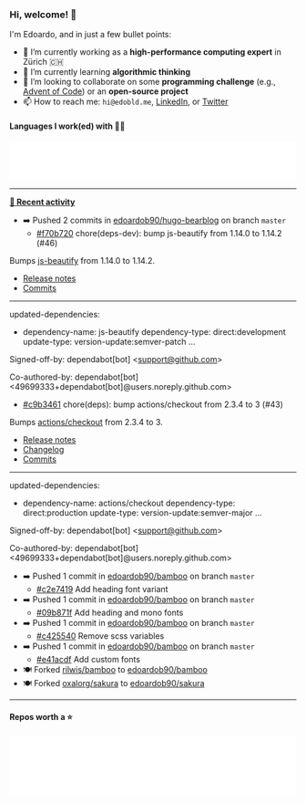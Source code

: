 ### Hi, welcome! 👋 

I'm Edoardo, and in just a few bullet points:

- 🔭 I’m currently working as a **high-performance computing expert** in Zürich 🇨🇭
- 🌱 I’m currently learning **algorithmic thinking**
- 👯 I’m looking to collaborate on some **programming challenge** (e.g., [Advent of Code](https://github.com/edoardob90/aoc2021)) or an **open-source project**
- 📫 How to reach me: `hi@edobld.me`, [LinkedIn](https://linkedin.com/in/edobld), or [Twitter](https://twitter.com/eadweard90)

#### Languages I work(ed) with 👨‍💻

<img src="https://github.com/edoardob90/edoardob90/blob/main/.cache/languages.svg">

---

**[📰 Recent activity](https://github.com/edoardob90)**
* ➡️ Pushed 2 commits in [edoardob90/hugo-bearblog](https://github.com/edoardob90/hugo-bearblog) on branch `master`
  * [#f70b720](https://github.com/edoardob90/hugo-bearblog/commit/f70b720) chore(deps-dev): bump js-beautify from 1.14.0 to 1.14.2 (#46)

Bumps [js-beautify](https://github.com/beautify-web/js-beautify) from 1.14.0 to 1.14.2.
- [Release notes](https://github.com/beautify-web/js-beautify/releases)
- [Commits](https://github.com/beautify-web/js-beautify/compare/v1.14.0...v1.14.2)

---
updated-dependencies:
- dependency-name: js-beautify
  dependency-type: direct:development
  update-type: version-update:semver-patch
...

Signed-off-by: dependabot[bot] &lt;support@github.com&gt;

Co-authored-by: dependabot[bot] &lt;49699333+dependabot[bot]@users.noreply.github.com&gt;
  * [#c9b3461](https://github.com/edoardob90/hugo-bearblog/commit/c9b3461) chore(deps): bump actions/checkout from 2.3.4 to 3 (#43)

Bumps [actions/checkout](https://github.com/actions/checkout) from 2.3.4 to 3.
- [Release notes](https://github.com/actions/checkout/releases)
- [Changelog](https://github.com/actions/checkout/blob/main/CHANGELOG.md)
- [Commits](https://github.com/actions/checkout/compare/v2.3.4...v3)

---
updated-dependencies:
- dependency-name: actions/checkout
  dependency-type: direct:production
  update-type: version-update:semver-major
...

Signed-off-by: dependabot[bot] &lt;support@github.com&gt;

Co-authored-by: dependabot[bot] &lt;49699333+dependabot[bot]@users.noreply.github.com&gt;
* ➡️ Pushed 1 commit in [edoardob90/bamboo](https://github.com/edoardob90/bamboo) on branch `master`
  * [#c2e7419](https://github.com/edoardob90/bamboo/commit/c2e7419) Add heading font variant
* ➡️ Pushed 1 commit in [edoardob90/bamboo](https://github.com/edoardob90/bamboo) on branch `master`
  * [#09b871f](https://github.com/edoardob90/bamboo/commit/09b871f) Add heading and mono fonts
* ➡️ Pushed 1 commit in [edoardob90/bamboo](https://github.com/edoardob90/bamboo) on branch `master`
  * [#c425540](https://github.com/edoardob90/bamboo/commit/c425540) Remove scss variables
* ➡️ Pushed 1 commit in [edoardob90/bamboo](https://github.com/edoardob90/bamboo) on branch `master`
  * [#e41acdf](https://github.com/edoardob90/bamboo/commit/e41acdf) Add custom fonts
* 🍽️ Forked [rilwis/bamboo](https://github.com/rilwis/bamboo) to [edoardob90/bamboo](https://github.com/edoardob90/bamboo)
* 🍽️ Forked [oxalorg/sakura](https://github.com/oxalorg/sakura) to [edoardob90/sakura](https://github.com/edoardob90/sakura)


---

#### Repos worth a ⭐

<img src="https://github.com/edoardob90/edoardob90/blob/main/.cache/stars.svg">

<!--
- ⚡ Fun fact: ...
- 🤔 I’m looking for help with ...
- 💬 Ask me about ...
- 🌐 My webpage ...
-->

